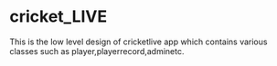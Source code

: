 # cricket_LIVE
This is the low level design of cricketlive app which contains various classes such as player,playerrecord,adminetc. 
